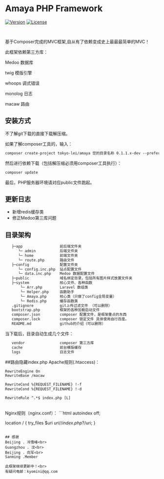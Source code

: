 # Amaya PHP Framework

<p><a href="#" target="_blank"><img src="https://img.shields.io/badge/version-0.1.1-green.svg" alt="Version" data-canonical-src="https://img.shields.io/badge/version-0.1.1-green.svg" style="max-width:100%;"></a>
<a href="http://opensource.org/licenses/MIT"><img src="https://camo.githubusercontent.com/890acbdcb87868b382af9a4b1fac507b9659d9bf/68747470733a2f2f696d672e736869656c64732e696f2f62616467652f6c6963656e73652d4d49542d626c75652e737667" alt="License" data-canonical-src="https://img.shields.io/badge/license-MIT-blue.svg" style="max-width:100%;"></a></p>



<br>

基于Composer完成的MVC框架,自从有了依赖变成史上最最最简单的MVC！

此框架依赖第三方库：

Medoo 数据库

twig 模版引擎

whoops 调式错误

monolog 日志

macaw 路由

## 安装方式

不了解git下载的直接下载解压缩。

如果了解composer工具的，输入：

```html
composer create-project tokyo-lei/amaya 您的目录名称 0.1.1.x-dev --prefer-dist
```

然后进行依赖下载（包括解压缩必须用composer工具执行）：
```html
composer update
```

最后，PHP服务器环境请对应public文件跑起。



## 更新日志
* 新增redis缓存类<br>
* 修正Medoo第三库问题








## 目录架构
```html
   ├─app                 前后端文件夹
      └─ admin           后端文件夹
      └─ home            前端文件夹
      └─ route.php       路由文件
   ├─config              配置文件夹
      └─ config.inc.php  站点配置文件
      └─ data.inc.php    Medoo 数据配置文件
   ├─public              域名绑定目录，包括所有图片样式放置文件夹
   ├─system              核心文件、各种函数
       └─ Arr.php        Laravel 数组类
       └─ Helper.php     函数助手
       └─ Amaya.php      核心类（只做了config全局变量）
       └─ Redis.php      缓存函数类
   .gitignore            git上传过滤文件 （可以删除）
   bootstrap.php         框架的各种加载启动文件
   composer.json         composer 配置文件，是框架重点的东西
   composer.lock         composer 锁定文件 具体使用自行百度。
   README.md             github的介绍（可以删除）
```
当下载后，目录自动生成几个文件：
```html
   vendor                composer 第三方库
   cache                 前台模版缓存
   logs                  日志文件
```


##路由隐藏index.php
Apache规则(.htaccess)：
```html
RewriteEngine On
RewriteBase /macaw

RewriteCond %{REQUEST_FILENAME} !-f
RewriteCond %{REQUEST_FILENAME} !-d

RewriteRule ^.*$ index.php [L]
```
<br>
Nginx规则（nginx.conf）：
```html
autoindex off;

location / {
	try_files $uri $uri/ /index.php?/$uri;
}
```

## 感谢
Beijing . 冷雪峰<br>
Guangzhou . 汶<br>
Beijing . 向军<br>
Sanming .Member 

此框架继续更新中！<br>
有疑问电邮：kyomini@qq.com


